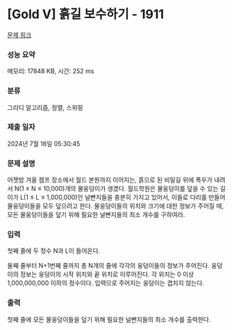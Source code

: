 # [Gold V] 흙길 보수하기 - 1911 

[문제 링크](https://www.acmicpc.net/problem/1911) 

### 성능 요약

메모리: 17848 KB, 시간: 252 ms

### 분류

그리디 알고리즘, 정렬, 스위핑

### 제출 일자

2024년 7월 16일 05:30:45

### 문제 설명

<p>어젯밤 겨울 캠프 장소에서 월드 본원까지 이어지는, 흙으로 된 비밀길 위에 폭우가 내려서 N(1 ≤ N ≤ 10,000)개의 물웅덩이가 생겼다. 월드학원은 물웅덩이를 덮을 수 있는 길이가 L(1 ≤ L ≤ 1,000,000)인 널빤지들을 충분히 가지고 있어서, 이들로 다리를 만들어 물웅덩이들을 모두 덮으려고 한다. 물웅덩이들의 위치와 크기에 대한 정보가 주어질 때, 모든 물웅덩이들을 덮기 위해 필요한 널빤지들의 최소 개수를 구하여라.</p>

### 입력 

 <p>첫째 줄에 두 정수 N과 L이 들어온다.</p>

<p>둘째 줄부터 N+1번째 줄까지 총 N개의 줄에 각각의 웅덩이들의 정보가 주어진다. 웅덩이의 정보는 웅덩이의 시작 위치와 끝 위치로 이루어진다. 각 위치는 0 이상 1,000,000,000 이하의 정수이다. 입력으로 주어지는 웅덩이는 겹치지 않는다.</p>

### 출력 

 <p>첫째 줄에 모든 물웅덩이들을 덮기 위해 필요한 널빤지들의 최소 개수를 출력한다.</p>

